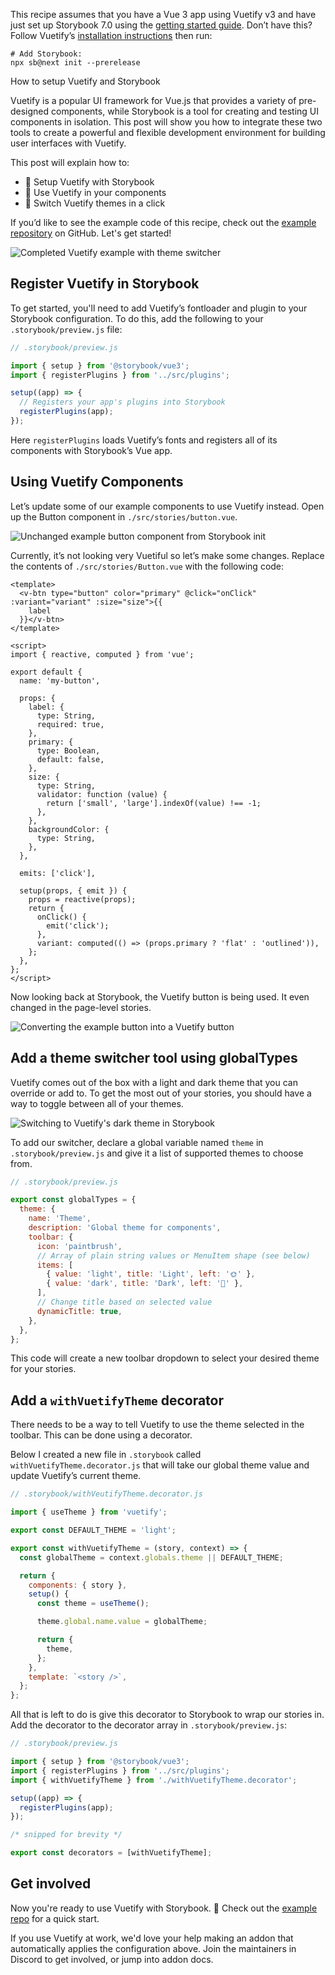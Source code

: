 <div class="aside aside__no-top">

This recipe assumes that you have a Vue 3 app using Vuetify v3 and have just set up Storybook 7.0 using the [getting started guide](https://storybook.js.org/docs/7.0/vue/get-started/install). Don’t have this? Follow Vuetify’s [installation instructions](https://next.vuetifyjs.com/en/getting-started/installation/#installation) then run:

```shell
# Add Storybook:
npx sb@next init --prerelease
```

</div>

<RecipeHeader>

How to setup Vuetify and Storybook

</RecipeHeader>

Vuetify is a popular UI framework for Vue.js that provides a variety of pre-designed components, while Storybook is a tool for creating and testing UI components in isolation.
This post will show you how to integrate these two tools to create a powerful and flexible development environment for building user interfaces with Vuetify.

This post will explain how to:

- 🔌 Setup Vuetify with Storybook
- 🧱 Use Vuetify in your components
- 🎨 Switch Vuetify themes in a click

If you’d like to see the example code of this recipe, check out the [example repository](https://github.com/Integrayshaun/vue3-vuetify-storybook-recipe-example) on GitHub. Let's get started!

![Completed Vuetify example with theme switcher](https://user-images.githubusercontent.com/18172605/207120625-bedb53ec-eac4-4690-a06a-5d0579cb9809.gif)

## Register Vuetify in Storybook

To get started, you'll need to add Vuetify’s fontloader and plugin to your Storybook configuration.
To do this, add the following to your `.storybook/preview.js` file:

```js
// .storybook/preview.js

import { setup } from '@storybook/vue3';
import { registerPlugins } from '../src/plugins';

setup((app) => {
  // Registers your app's plugins into Storybook
  registerPlugins(app);
});
```

Here `registerPlugins` loads Vuetify’s fonts and registers all of its components with Storybook’s Vue app.

## Using Vuetify Components

Let’s update some of our example components to use Vuetify instead. Open up the Button component in `./src/stories/button.vue`.

![Unchanged example button component from Storybook init](https://user-images.githubusercontent.com/18172605/207120859-0383d01a-6448-4327-94c9-dcb1ec86f868.png)

Currently, it’s not looking very Vuetiful so let’s make some changes. Replace the contents of `./src/stories/Button.vue` with the following code:

```vue
<template>
  <v-btn type="button" color="primary" @click="onClick" :variant="variant" :size="size">{{
    label
  }}</v-btn>
</template>

<script>
import { reactive, computed } from 'vue';

export default {
  name: 'my-button',

  props: {
    label: {
      type: String,
      required: true,
    },
    primary: {
      type: Boolean,
      default: false,
    },
    size: {
      type: String,
      validator: function (value) {
        return ['small', 'large'].indexOf(value) !== -1;
      },
    },
    backgroundColor: {
      type: String,
    },
  },

  emits: ['click'],

  setup(props, { emit }) {
    props = reactive(props);
    return {
      onClick() {
        emit('click');
      },
      variant: computed(() => (props.primary ? 'flat' : 'outlined')),
    };
  },
};
</script>
```

Now looking back at Storybook, the Vuetify button is being used. It even changed in the page-level stories.

![Converting the example button into a Vuetify button](https://user-images.githubusercontent.com/18172605/207120996-cdd40459-97f7-4e40-9782-719c45c38d11.gif)

## Add a theme switcher tool using globalTypes

Vuetify comes out of the box with a light and dark theme that you can override or add to. To get the most out of your stories, you should have a way to toggle between all of your themes.

![Switching to Vuetify's dark theme in Storybook](https://user-images.githubusercontent.com/18172605/207121142-dbc27018-02d1-438d-b3d1-1d45e265e16a.gif)

To add our switcher, declare a global variable named `theme` in `.storybook/preview.js` and give it a list of supported themes to choose from.

```js
// .storybook/preview.js

export const globalTypes = {
  theme: {
    name: 'Theme',
    description: 'Global theme for components',
    toolbar: {
      icon: 'paintbrush',
      // Array of plain string values or MenuItem shape (see below)
      items: [
        { value: 'light', title: 'Light', left: '🌞' },
        { value: 'dark', title: 'Dark', left: '🌛' },
      ],
      // Change title based on selected value
      dynamicTitle: true,
    },
  },
};
```

This code will create a new toolbar dropdown to select your desired theme for your stories.

## Add a `withVuetifyTheme` decorator

There needs to be a way to tell Vuetify to use the theme selected in the toolbar.
This can be done using a decorator.

Below I created a new file in `.storybook` called `withVuetifyTheme.decorator.js` that will take our global theme value and update Vuetify’s current theme.

```js
// .storybook/withVeutifyTheme.decorator.js

import { useTheme } from 'vuetify';

export const DEFAULT_THEME = 'light';

export const withVuetifyTheme = (story, context) => {
  const globalTheme = context.globals.theme || DEFAULT_THEME;

  return {
    components: { story },
    setup() {
      const theme = useTheme();

      theme.global.name.value = globalTheme;

      return {
        theme,
      };
    },
    template: `<story />`,
  };
};
```

All that is left to do is give this decorator to Storybook to wrap our stories in. Add the decorator to the decorator array in `.storybook/preview.js`:

```js
// .storybook/preview.js

import { setup } from '@storybook/vue3';
import { registerPlugins } from '../src/plugins';
import { withVuetifyTheme } from './withVuetifyTheme.decorator';

setup((app) => {
  registerPlugins(app);
});

/* snipped for brevity */

export const decorators = [withVuetifyTheme];
```

## Get involved

Now you're ready to use Vuetify with Storybook. 🎉 Check out the [example repo](https://github.com/Integrayshaun/vue3-vuetify-storybook-recipe-example) for a quick start.

If you use Vuetify at work, we'd love your help making an addon that automatically applies the configuration above. Join the maintainers in Discord to get involved, or jump into addon docs.
